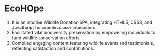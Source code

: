 # EcoHOpe

1. It is an intuitive Wildlife Donation SPA, integrating HTML5, CSS3, and JavaScript for seamless user interaction.
2. Facilitated vital biodiversity preservation by empowering individuals to fund wildlife conservation efforts.
3. Compiled engaging content featuring wildlife events and testimonials, reflecting satisfaction and contributions.
